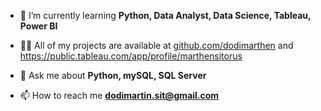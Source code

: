 - 🌱 I’m currently learning **Python, Data Analyst, Data Science, Tableau, Power BI**

- 👨‍💻 All of my projects are available at [github.com/dodimarthen](github.com/dodimarthen) and https://public.tableau.com/app/profile/marthensitorus

- 💬 Ask me about **Python, mySQL, SQL Server**

- 📫 How to reach me **dodimartin.sit@gmail.com**
